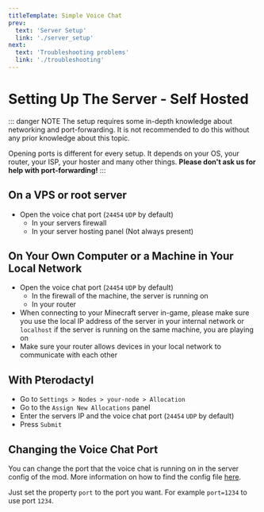 ```yaml
---
titleTemplate: Simple Voice Chat
prev:
  text: 'Server Setup'
  link: './server_setup'
next:
  text: 'Troubleshooting problems'
  link: './troubleshooting'
---
```


# Setting Up The Server - Self Hosted

::: danger NOTE
The setup requires some in-depth knowledge about networking and port-forwarding.
It is not recommended to do this without any prior knowledge about this topic.

Opening ports is different for every setup. It depends on your OS, your router, your ISP, your hoster and many other things.
**Please don't ask us for help with port-forwarding!**
:::


## On a VPS or root server

- Open the voice chat port (`24454` `UDP` by default)
  - In your servers firewall
  - In your server hosting panel (Not always present)


## On Your Own Computer or a Machine in Your Local Network

- Open the voice chat port (`24454` `UDP` by default)
  - In the firewall of the machine, the server is running on
  - In your router
- When connecting to your Minecraft server in-game, please make sure you use the local IP address of the server in your internal network or `localhost` if the server is running on the same machine, you are playing on
- Make sure your router allows devices in your local network to communicate with each other


## With Pterodactyl

- Go to `Settings > Nodes > your-node > Allocation`
- Go to the `Assign New Allocations` panel
- Enter the servers IP and the voice chat port (`24454` `UDP` by default)
- Press `Submit`


## Changing the Voice Chat Port

You can change the port that the voice chat is running on in the server config of the mod.
More information on how to find the config file [here](configuration).

Just set the property `port` to the port you want.
For example `port=1234` to use port `1234`.

<ClientOnly>
    <WikiTracker name="setup"/>
</ClientOnly>
